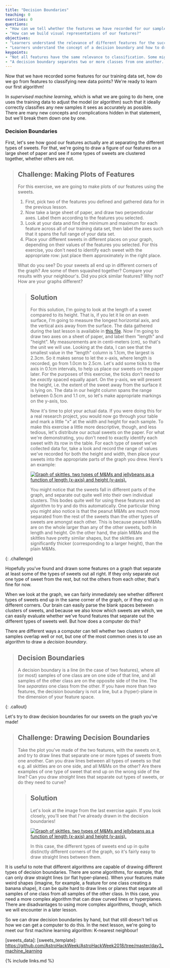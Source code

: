 ```yaml
---
title: "Decision Boundaries"
teaching: 0
exercises: 0
questions:
- "How can we tell whether the features we have recorded for our samples are good at separating the different classes?"
- "How can we build visual representations of our features?"
objectives:
- "Learners understand the relevance of different features for the success of classification."
- "Learners understand the concept of a decision boundary and how to draw one."
keypoints:
- "Not all features have the same relevance to classification. Some might separate all classes well, others only a subset, and some might not be helpful for separating out classes at all."
- "A decision boundary separates two or more classes from one another. The simplest decision boundaries are straight, but it is possible to draw very complicated decision boundaries."
---
```


Now that we have recorded some features for our training data set, how do we go from features to classifying new 
data points? We're ready to learn our first algorithm!

In *supervised machine learning*, which is what we are going to do here, one uses the training data to adjust the 
model (or algorithm) such that it ideally correctly classifies any new samples it sees as accurately as possible.
There are many new concepts and complications hidden in that statement, but we'll break them down one by one.

### Decision Boundaries

First, let's see how good our features actually are at separating the different types of sweets. For that, we're 
going to draw a figure of our features on a large sheet of paper and see if some types of sweets are clustered 
together, whether others are not.

> ## Challenge: Making Plots of Features
>
> For this exercise, we are going to make plots of our features using the sweets. 
> 1. First, pick two of the features you defined and gathered data for in the previous lesson. 
> 2. Now take a large sheet of paper, and draw two perpendicular axes. Label them according to the features you selected.
> 3. Look at your data and find the minimum and maximum for each feature across all of our training data set, then label the axes such that it spans the full range of your data set.
> 4. Place your different sweets in different places on your graph, depending on their values of the features you selected. For this exercise, you don't need to identify each sweet with the appropriate row: just place them approximately in the right place. 
>
> What do you see? Do your sweets all end up in different corners of the graph? Are some of them squashed together? 
> Compare your results with your neighbour's. Did you pick similar features? Why not? How are your graphs different?
>
> > ## Solution
> >
> > For this solution, I'm going to look at the length of a sweet compared to its height. That is, if you let it lie
> > on an even surface, I'm going to measure the longest horizontal axis, and the vertical axis away from the surface.
> > The data gathered during the last lesson is available in [this file](). 
> > Now I'm going to draw two axes on a sheet of paper, and label them "length" and "height". My measurements are 
> > in centi-meters (cm), so that's the unit we will use. Looking at the data, I can see that the smallest value 
> > in the "length" column is 1.1cm, the largest is 2.3cm. So it makes sense to let the x-axis, where length is 
> > recorded, go from 1.0cm to 2.5cm. Let's add some ticks to the axis in 0.1cm intervals, to help us place our 
> > sweets on the paper later. For the purposes of this exercise, the ticks don't need to be *exactly* spaced 
> > equally apart.
> > On the y-axis, we will present the height, i.e. the extent of the sweet away from the surface it is lying on. 
> > The data in our height column spans the range between 0.5cm and 1.1 cm, so let's make appropriate markings 
> > on the y-axis, too.
> > 
> > Now it's time to plot your actual data. If you were doing this for a real research project, you would 
> > now go through your table and mark a little "x" at the width and height for each sample. To make this 
> > exercise a little more descriptive, though, and less tedious, let's distribute our actual sweets on the paper.
> > For what we're demonstrating, you don't need to exactly identify each sweet with its row in the table.
> > For each type of sweet we've collected data for, take a look and record the range of values we've recorded for 
> > both the height and width, then place your sweets into the appropriate parts of the graph you drew.
> > Here's an example:
> > 
> > <a href="{{ page.root }}/fig/sweets_length_height.jpg"><img src="{{ page.root }}/fig/mixedsweets.jpg" alt="Graph of skittles, two types of M&Ms and jellybeans as a function of length (x-axis) and height (y-axis)." /></a>
> > 
> > You might notice that the sweets fall in different parts of the graph, and separate out quite well into their own 
> > individual clusters. This bodes quite well for using these features and an algorithm to try and do this automatically.
> > One particular thing you might also notice is that the peanut M&Ms are much more separated from the rest of the sweets
> > than the other types of sweets are amongst each other. This is because peanut M&Ms are on the whole larger than any of 
> > the other sweets, both in length and height. On the other hand, the plain M&Ms and the skittles have pretty similar 
> > shapes, but the skittles are significantly thicker (corresponding to a larger height), than the plain M&Ms.
> >
{: .challenge}

Hopefully you've found and drawn some features on a graph that separate at least some of the types of sweets out all right. 
If they only separate out one type of sweet from the rest, but not the others from each other, that's fine for now. 

When we look at the graph, we can fairly immediately see whether different types of sweets end up in the same corner 
of the graph, or if they end up in different corners. Our brain can easily parse the blank spaces between clusters of 
sweets, and because we also know which sweets are which, we can easily evaluate whether we've found features that 
separate out the different types of sweets well. But how does a computer do this?

There are different ways a computer can tell whether two clusters of samples overlap well or not, but one of the most 
common ones is to use an algorithm to draw a _decision boundary_.

> ## Decision Boundaries
>
> A decision boundary is a line (in the case of two features), where all (or most) samples of one class are on one side of that 
> line, and all samples of the other class are on the opposite side of the line. The line _separates_ one class from the other. 
> If you have more than two features, the decision boundary is not a line, but a (hyper)-plane in the dimension of your feature
> space.
>
{: .callout}

Let's try to draw decision boundaries for our sweets on the graph you've made!

> ## Challenge: Drawing Decision Boundaries 
> 
> Take the plot you've made of the two features, with the sweets on it, and try to draw lines that separate one or 
> more types of sweets from one another. Can you draw lines between all types of sweets so that e.g. all skittles 
> are on one side, and all M&Ms on the other? Are there examples of one type of sweet that end up on the wrong side 
> of the line? 
> Can you draw _straight_ lines that separate out types of sweets, or do they need to curve?
> 
> > ## Solution
> > 
> > Let's look at the image from the last exercise again. If you look closely, you'll see that I've already drawn in 
> > the decision boundaries!
> >
> > <a href="{{ page.root }}/fig/sweets_length_height.jpg"><img src="{{ page.root }}/fig/mixedsweets.jpg" alt="Graph of skittles, two types of M&Ms and jellybeans as a function of length (x-axis) and height (y-axis)." /></a>
> >
> > In this case, the different types of sweets end up in quite distinctly different corners of the graph, so it's fairly 
> > easy to draw straight lines between them. 

It is useful to note that different algorithms are capable of drawing different types of decision boundaries. There are some 
algorithms, for example, that can only draw straight lines (or flat hyper-planes). When your features make weird shapes 
(imagine, for example, a feature for one class creating a banana shape), it can be quite hard to draw lines or planes that 
separate all samples of one class from all samples of the other class. In this case, you need a more complex algorithm that 
can draw curved lines or hyperplanes. There are disadvantages to using more complex algorithms, though, which we will encounter 
in a later lesson. 

So we can draw decision boundaries by hand, but that still doesn't tell us how we can get a computer to do this.
In the next lesson, we're going to meet our first machine learning algorithm: K-nearest neighbour!


[sweets_data]: 
[sweets_template]: https://github.com/AstroHackWeek/AstroHackWeek2018/tree/master/day3_machine_learning


{% include links.md %}
